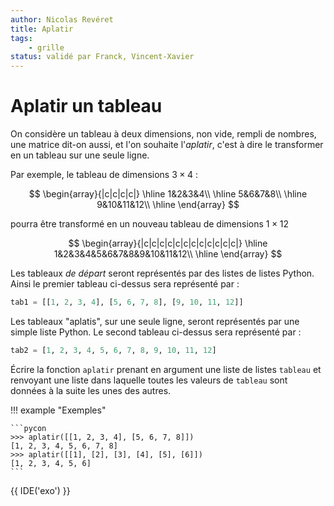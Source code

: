 ```yaml
---
author: Nicolas Revéret
title: Aplatir
tags:
    - grille
status: validé par Franck, Vincent-Xavier
---
```


# Aplatir un tableau

On considère un tableau à deux dimensions, non vide, rempli de nombres, une matrice dit-on aussi, et l'on souhaite l'*aplatir*, c'est à dire le transformer en un tableau sur une seule ligne.

Par exemple, le tableau de dimensions $3 \times 4$ :

$$
\begin{array}{|c|c|c|c|}
\hline
1&2&3&4\\
\hline
5&6&7&8\\
\hline
9&10&11&12\\
\hline
\end{array}
$$

pourra être transformé en un nouveau tableau de dimensions $1 \times 12$

$$
\begin{array}{|c|c|c|c|c|c|c|c|c|c|c|c|}
\hline
1&2&3&4&5&6&7&8&9&10&11&12\\
\hline
\end{array}
$$

Les tableaux *de départ* seront représentés par des listes de listes Python. Ainsi le premier tableau ci-dessus sera représenté par :

```python
tab1 = [[1, 2, 3, 4], [5, 6, 7, 8], [9, 10, 11, 12]]
```

Les tableaux "aplatis",  sur une seule ligne, seront représentés par une simple liste Python. Le second tableau ci-dessus sera représenté par :

```python
tab2 = [1, 2, 3, 4, 5, 6, 7, 8, 9, 10, 11, 12]
```
Écrire la fonction `aplatir` prenant en argument une liste de listes `tableau` et renvoyant une liste dans laquelle toutes les valeurs de `tableau` sont données à la suite les unes des autres.

!!! example "Exemples"

    ```pycon
    >>> aplatir([[1, 2, 3, 4], [5, 6, 7, 8]])
    [1, 2, 3, 4, 5, 6, 7, 8]
    >>> aplatir([[1], [2], [3], [4], [5], [6]])
    [1, 2, 3, 4, 5, 6]
    ```

{{ IDE('exo') }}